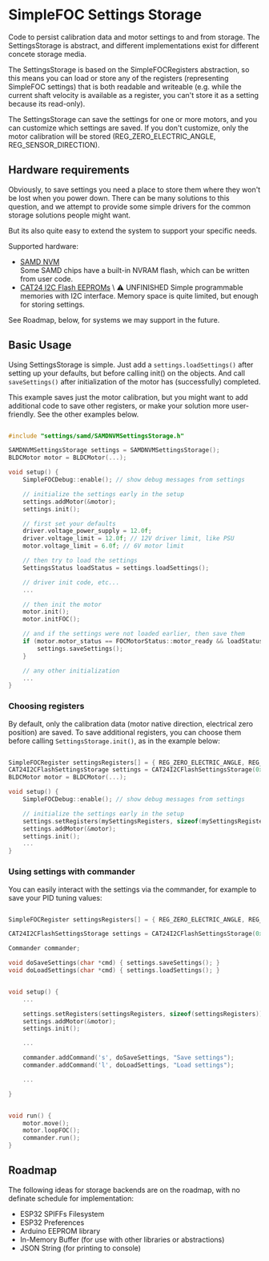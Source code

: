 # SimpleFOC Settings Storage

Code to persist calibration data and motor settings to and from storage. The SettingsStorage is abstract, and different implementations exist for different concete storage media.

The SettingsStorage is based on the SimpleFOCRegisters abstraction, so this means you can load or store any of the registers (representing SimpleFOC settings) that is both readable and writeable (e.g. while the current shaft velocity is available as a register, you can't store it as a setting because its read-only).

The SettingsStorage can save the settings for one or more motors, and you can customize which settings are saved. If you don't customize, only the motor
calibration will be stored (REG_ZERO_ELECTRIC_ANGLE, REG_SENSOR_DIRECTION).

## Hardware requirements

Obviously, to save settings you need a place to store them where they won't be lost when you power down. There can be many solutions to this question, and we attempt to provide some simple drivers for the common storage solutions people might want.

But its also quite easy to extend the system to support your specific needs.

Supported hardware:

- [SAMD NVM](samd/) \
Some SAMD chips have a built-in NVRAM flash, which can be written from user code.
- [CAT24 I2C Flash EEPROMs](i2c/) \ :warning: UNFINISHED
Simple programmable memories with I2C interface. Memory space is quite limited, but enough for storing settings.

See Roadmap, below, for systems we may support in the future.


## Basic Usage

Using SettingsStorage is simple. Just add a `settings.loadSettings()` after setting up your defaults, but before calling init() on the objects. And call `saveSettings()` after initialization of the motor has (successfully) completed.

This example saves just the motor calibration, but you might want to add additional code to save other registers, or make your solution more user-friendly. See the other examples below.

```c++

#include "settings/samd/SAMDNVMSettingsStorage.h"

SAMDNVMSettingsStorage settings = SAMDNVMSettingsStorage();
BLDCMotor motor = BLDCMotor(...);

void setup() {
    SimpleFOCDebug::enable(); // show debug messages from settings

    // initialize the settings early in the setup
    settings.addMotor(&motor);
    settings.init();

    // first set your defaults
    driver.voltage_power_supply = 12.0f;
    driver.voltage_limit = 12.0f; // 12V driver limit, like PSU
    motor.voltage_limit = 6.0f; // 6V motor limit

    // then try to load the settings
    SettingsStatus loadStatus = settings.loadSettings();

    // driver init code, etc...
    ...

    // then init the motor
    motor.init();
    motor.initFOC();

    // and if the settings were not loaded earlier, then save them
    if (motor.motor_status == FOCMotorStatus::motor_ready && loadStatus != SFOC_SETTINGS_SUCCESS) {
        settings.saveSettings();
    }

    // any other initialization
    ...
}

```

### Choosing registers

By default, only the calibration data (motor native direction, electrical zero position) are saved. To save additional registers, you can choose them before calling `SettingsStorage.init()`, as in the example below:

```c++

SimpleFOCRegister settingsRegisters[] = { REG_ZERO_ELECTRIC_ANGLE, REG_SENSOR_DIRECTION, REG_VEL_PID_P, REG_VEL_PID_I, REG_VEL_PID_D, REG_VEL_LPF_T, REG_VEL_LIMIT, REG_VEL_MAX_RAMP, REG_VOLTAGE_LIMIT, REG_MOTION_DOWNSAMPLE, REG_CONTROL_MODE, REG_TORQUE_MODE, REG_PHASE_RESISTANCE, REG_KV, REG_INDUCTANCE };
CAT24I2CFlashSettingsStorage settings = CAT24I2CFlashSettingsStorage(0xA0);
BLDCMotor motor = BLDCMotor(...);

void setup() {
    SimpleFOCDebug::enable(); // show debug messages from settings

    // initialize the settings early in the setup
    settings.setRegisters(mySettingsRegisters, sizeof(mySettingsRegisters));
    settings.addMotor(&motor);
    settings.init();
    ...
}
```



### Using settings with commander

You can easily interact with the settings via the commander, for example to save your PID tuning values:

```c++

SimpleFOCRegister settingsRegisters[] = { REG_ZERO_ELECTRIC_ANGLE, REG_SENSOR_DIRECTION, REG_VEL_PID_P, REG_VEL_PID_I, REG_VEL_PID_D, REG_VEL_LPF_T };

CAT24I2CFlashSettingsStorage settings = CAT24I2CFlashSettingsStorage(0xA0);

Commander commander;

void doSaveSettings(char *cmd) { settings.saveSettings(); }
void doLoadSettings(char *cmd) { settings.loadSettings(); }


void setup() {
    ...

    settings.setRegisters(settingsRegisters, sizeof(settingsRegisters));
    settings.addMotor(&motor);
    settings.init();

    ...

    commander.addCommand('s', doSaveSettings, "Save settings");
    commander.addCommand('l', doLoadSettings, "Load settings");

    ...

}


void run() {
    motor.move();
    motor.loopFOC();
    commander.run();
}
```

## Roadmap

The following ideas for storage backends are on the roadmap, with no definate schedule for implementation:

- ESP32 SPIFFs Filesystem
- ESP32 Preferences
- Arduino EEPROM library
- In-Memory Buffer (for use with other libraries or abstractions)
- JSON String (for printing to console)
